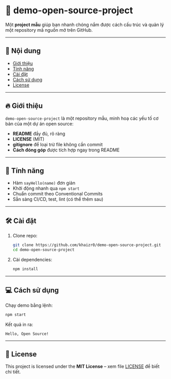 # 🎉 demo-open-source-project

Một **project mẫu** giúp bạn nhanh chóng nắm được cách cấu trúc và quản lý một repository mã nguồn mở trên GitHub.

---

## 📖 Nội dung

* [Giới thiệu](#-giới-thiệu)
* [Tính năng](#-tính-năng)
* [Cài đặt](#-cài-đặt)
* [Cách sử dụng](#-cách-sử-dụng)
* [License](#-license)

---

## 🔥 Giới thiệu

`demo-open-source-project` là một repository mẫu, minh hoạ các yếu tố cơ bản của một dự án open source:

* **README** đầy đủ, rõ ràng
* **LICENSE** (MIT)
* **gitignore** để loại trừ file không cần commit
* **Cách đóng góp** được tích hợp ngay trong README

---

## 🚀 Tính năng

* Hàm `sayHello(name)` đơn giản
* Khởi động nhanh qua `npm start`
* Chuẩn commit theo Conventional Commits
* Sẵn sàng CI/CD, test, lint (có thể thêm sau)

---

## 🛠️ Cài đặt

1. Clone repo:

   ```bash
   git clone https://github.com/khaizr0/demo-open-source-project.git
   cd demo-open-source-project
   ```
2. Cài dependencies:

   ```bash
   npm install
   ```

---

## 💻 Cách sử dụng

Chạy demo bằng lệnh:

```bash
npm start
```

Kết quả in ra:

```
Hello, Open Source!
```

---

## 📄 License

This project is licensed under the **MIT License** – xem file [LICENSE](./LICENSE) để biết chi tiết.
